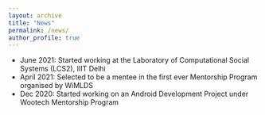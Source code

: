 ```yaml
---
layout: archive
title: "News"
permalink: /news/
author_profile: true
---
```


* June 2021: Started working at the Laboratory of Computational Social Systems (LCS2), IIIT Delhi
* April 2021: Selected to be a mentee in the first ever Mentorship Program organised by WiMLDS
* Dec 2020: Started working on an Android Development Project under Wootech Mentorship Program



